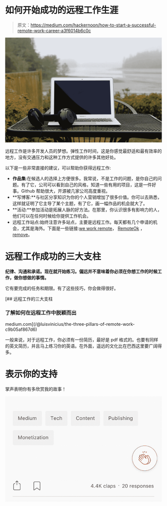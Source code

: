 # 如何开始成功的远程工作生涯

> 原文：<https://medium.com/hackernoon/how-to-start-a-successful-remote-work-career-a3f6014b6c0c>

![](img/caece3e396fcc84c717a9611d8223b4b.png)

远程工作是许多开发人员的梦想。弹性工作时间，这是你感觉最舒适和最有效率的地方，没有交通压力和这种工作方式提供的许多其他好处。

以下是一些非常直接的建议，可以帮助你获得远程工作:

*   **作品集**:在候选人的选择上方便很多。我常说，不是工作的问题，是你自己的问题。有了它，公司可以看到自己的风格，知道一些有用的项目，这是一件好事。Github 帮助很大，开源被几家公司高度重视。
*   **写博客:**与社区分享知识为你的个人营销增加了很多价值。你可以去熟悉，这样就证明了它主导了某个主题，有了它，画一幅作品的机会就大了。
*   **活动:**参加活动是拓展人脉的好方法。在那里，你认识很多有影响力的人，他们可以在任何时候给你提供工作机会。
*   远程工作站点:始终注意许多站点，主要是远程工作。每天都有几个申请的机会，尤其是海外。下面是一些链接:[we work remote](https://weworkremotely.com/)， [RemoteOk](https://remoteok.io/) ，[remove](http://jobs.remotive.io/)。

# 远程工作成功的三大支柱

**纪律、沟通和承诺。现在就开始练习。偏远并不意味着你必须在你想工作的时候工作，做你想做的事情。**

它有要完成的任务和期限。有了这些技巧，你会做得很好。

[](/@luisvinicius/the-three-pillars-of-remote-work-c9b05af867d6) [## 远程工作的三大支柱

### 了解如何在远程工作中脱颖而出

medium.com](/@luisvinicius/the-three-pillars-of-remote-work-c9b05af867d6) 

一般来说，对于远程工作，你必须有一份简历，最好是 pdf 格式的。也要有同样的英文简历，并且马上练习你的英语。在外面，遥远的文化比在巴西这里要广阔得多。

# 表示你的支持

掌声表明你有多欣赏我的故事！

![](img/9b1a45069554bd9c521ce5f27f22b0dc.png)